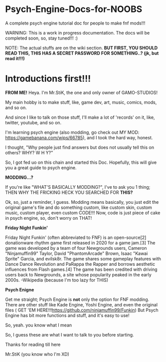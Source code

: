 # Psych-Engine-Docs-for-NOOBS
A complete psych engine tutorial doc for people to make fnf mods!!!

WARNING: This is a work in progress documentation. The docs will be completed soon, so, stay tuned!!! :)

NOTE: The actual stuffs are on the wiki section. **BUT FIRST, YOU SHOULD READ THIS, THIS HAS A SECRET PASSWORD FOR SOMETHING..? (jk, but read it!!!)** 

# Introductions first!!!
**FROM ME!**
Heya. I'm Mr.StiK, the one and only owner of GAMO-STUDIOS!

My main hobby is to make stuff, like, game dev, art, music, comics, mods, and so on.

And since I like to talk on those stuff, I'll make a lot of 'records' on it, like, twitter, youtube, and so on.

I'm learning psych engine (also modding, go check out MY MOD: https://gamebanana.com/wips/66785), and I took the hard way, honest.

I thought, "Why people just find answers but does not usually tell this on others? WHY?  W H Y?"

So, I got fed uo on this chain and started this Doc. Hopefully, this will give you a great guide to psych engine.

**MODDING...?**

If you're like "WHAT'S BASICALLY MODDING?", I've to ask you 1 thing; THEN WHY THE FRICKING HECK YOU SEARCHED FOR **THIS?**

Ok, so, just a reminder, I guess. Modding means basically, you just edit the original game's file and do something custom, like custom skin, custom music, custom player, even custom CODE!!! Now, code is just piece of cake in psych engine, so, don't worry on THAT!

**Friday Night Funkin'**

Friday Night Funkin' (often abbreviated to FNF) is an open-source[2] donationware rhythm game first released in 2020 for a game jam.[3] The game was developed by a team of four Newgrounds users, Cameron "Ninjamuffin99" Taylor, David "PhantomArcade" Brown, Isaac "Kawai Sprite" Garcia, and evilsk8r. The game shares some gameplay features with Dance Dance Revolution and PaRappa the Rapper and borrows aesthetic influences from Flash games.[4] The game has been credited with driving users back to Newgrounds, a site whose popularity peaked in the early 2000s.
-Wikipedia (because I'm too lazy for THIS)

**Psych Enigne**

Get me straight; Psych Engine is **not** only the option for FNF modding. There are other stuff like Kade Engine, Yoshi Engine, and even the original files ( GET 'EM HERE!!!https://github.com/ninjamuffin99/Funkin) But Psych Engine has bit more functions and stuff, and it's easy to use!

So, yeah. you know what I mean

So, I guess these are what I want to talk to you before starting.

Thanks for reading till here

Mr.StiK
(you know who I'm XD)
